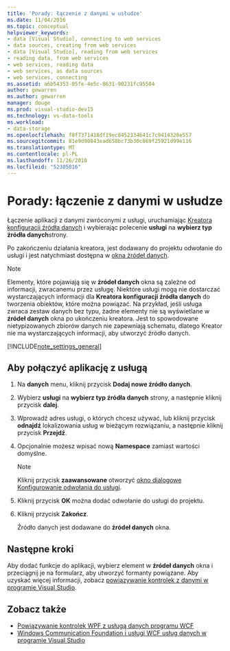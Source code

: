 ```yaml
---
title: 'Porady: łączenie z danymi w usłudze'
ms.date: 11/04/2016
ms.topic: conceptual
helpviewer_keywords:
- data [Visual Studio], connecting to web services
- data sources, creating from web services
- data [Visual Studio], reading from web services
- reading data, from web services
- web services, reading data
- web services, as data sources
- web services, connecting
ms.assetid: a6b54353-05fe-4e5c-8631-90231fc95504
author: gewarren
ms.author: gewarren
manager: douge
ms.prod: visual-studio-dev15
ms.technology: vs-data-tools
ms.workload:
- data-storage
ms.openlocfilehash: f8f7371418df19ec8452334641c7c9414328e557
ms.sourcegitcommit: 81e9d90843ead658bc73b30c869f25921d99e116
ms.translationtype: MT
ms.contentlocale: pl-PL
ms.lasthandoff: 11/26/2018
ms.locfileid: "52305016"
---
```

# <a name="how-to-connect-to-data-in-a-service"></a>Porady: łączenie z danymi w usłudze

Łączenie aplikacji z danymi zwróconymi z usługi, uruchamiając [Kreatora konfiguracji źródła danych](../data-tools/media/data-source-configuration-wizard.png) i wybierając polecenie **usługi** na **wybierz typ źródła danych**strony.

Po zakończeniu działania kreatora, jest dodawany do projektu odwołanie do usługi i jest natychmiast dostępna w [okna źródeł danych](add-new-data-sources.md#data-sources-window).

> [!NOTE]
> Elementy, które pojawiają się w **źródeł danych** okna są zależne od informacji, zwracanemu przez usługę. Niektóre usługi mogą nie dostarczać wystarczających informacji dla **Kreatora konfiguracji źródła danych** do tworzenia obiektów, które można powiązać. Na przykład, jeśli usługa zwraca zestaw danych bez typu, żadne elementy nie są wyświetlane w **źródeł danych** okna po ukończeniu kreatora. Jest to spowodowane nietypizowanych zbiorów danych nie zapewniają schematu, dlatego Kreator nie ma wystarczających informacji, aby utworzyć źródło danych.

[!INCLUDE[note_settings_general](../data-tools/includes/note_settings_general_md.md)]

## <a name="to-connect-your-application-to-a-service"></a>Aby połączyć aplikację z usługą

1.  Na **danych** menu, kliknij przycisk **Dodaj nowe źródło danych**.

2.  Wybierz **usługi** na **wybierz typ źródła danych** strony, a następnie kliknij przycisk **dalej**.

3.  Wprowadź adres usługi, o których chcesz używać, lub kliknij przycisk **odnajdź** lokalizowania usług w bieżącym rozwiązaniu, a następnie kliknij przycisk **Przejdź**.

4.  Opcjonalnie możesz wpisać nową **Namespace** zamiast wartości domyślne.

    > [!NOTE]
    > Kliknij przycisk **zaawansowane** otworzyć [okno dialogowe Konfigurowanie odwołania do usługi](../data-tools/configure-service-reference-dialog-box.md).

5.  Kliknij przycisk **OK** można dodać odwołanie do usługi do projektu.

6.  Kliknij przycisk **Zakończ**.

     Źródło danych jest dodawane do **źródeł danych** okna.

## <a name="next-steps"></a>Następne kroki

Aby dodać funkcje do aplikacji, wybierz element w **źródeł danych** okna i przeciągnij je na formularz, aby utworzyć formanty powiązane. Aby uzyskać więcej informacji, zobacz [powiązywanie kontrolek z danymi w programie Visual Studio](../data-tools/bind-controls-to-data-in-visual-studio.md).

## <a name="see-also"></a>Zobacz także

- [Powiązywanie kontrolek WPF z usługą danych programu WCF](../data-tools/bind-wpf-controls-to-a-wcf-data-service.md)
- [Windows Communication Foundation i usługi WCF usług danych w programie Visual Studio](../data-tools/windows-communication-foundation-services-and-wcf-data-services-in-visual-studio.md)